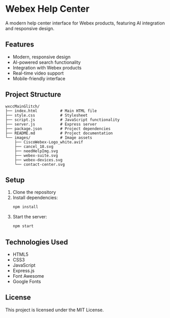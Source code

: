 # Webex Help Center

A modern help center interface for Webex products, featuring AI integration and responsive design.

## Features

- Modern, responsive design
- AI-powered search functionality
- Integration with Webex products
- Real-time video support
- Mobile-friendly interface

## Project Structure

```
wxccMainGlitch/
├── index.html          # Main HTML file
├── style.css           # Stylesheet
├── script.js           # JavaScript functionality
├── server.js           # Express server
├── package.json        # Project dependencies
├── README.md           # Project documentation
└── images/             # Image assets
    ├── CiscoWebex-Logo_white.avif
    ├── cancel_18.svg
    ├── needHelpImg.svg
    ├── webex-suite.svg
    ├── webex-devices.svg
    └── contact-center.svg
```

## Setup

1. Clone the repository
2. Install dependencies:
   ```bash
   npm install
   ```
3. Start the server:
   ```bash
   npm start
   ```

## Technologies Used

- HTML5
- CSS3
- JavaScript
- Express.js
- Font Awesome
- Google Fonts

## License

This project is licensed under the MIT License. 